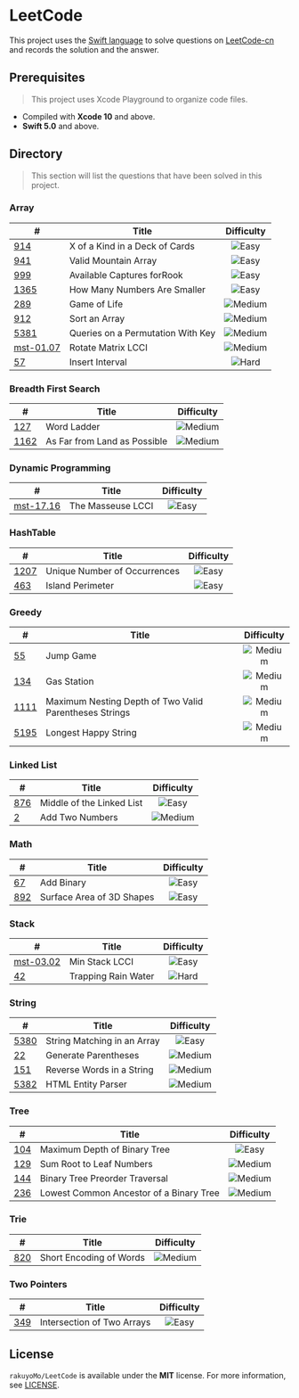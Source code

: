 # LeetCode
 
 This project uses the [Swift language](https://swift.org) to solve questions on [LeetCode-cn](https://leetcode-cn.com) and records the solution and the answer.

## Prerequisites

> This project uses Xcode Playground to organize code files.

- Compiled with **Xcode 10** and above.
- **Swift 5.0** and above.

## Directory

> This section will list the questions that have been solved in this project.

### Array

| # | Title | Difficulty |
| --- | --- | :---: |
| [914][] | X of a Kind in a Deck of Cards | ![Easy][] |
| [941][] | Valid Mountain Array | ![Easy][] |
| [999][] | Available Captures forRook | ![Easy][] |
| [1365][] | How Many Numbers Are Smaller | ![Easy][] |
| [289][] | Game of Life | ![Medium][] |
| [912][] | Sort an Array | ![Medium][] |
| [5381][] | Queries on a Permutation With Key | ![Medium][] |
| [mst-01.07][] | Rotate Matrix LCCI | ![Medium][] |
| [57][] | Insert Interval | ![Hard][] |

### Breadth First Search

| # | Title | Difficulty |
| --- | --- | :---: |
| [127][] | Word Ladder | ![Medium][] |
| [1162][] | As Far from Land as Possible | ![Medium][] |

### Dynamic Programming

| # | Title | Difficulty |
| --- | --- | :---: |
| [mst-17.16][] | The Masseuse LCCI | ![Easy][] |

### HashTable

| # | Title | Difficulty |
| --- | --- | :---: |
| [1207][] | Unique Number of Occurrences | ![Easy][] |
| [463][] | Island Perimeter | ![Easy][] |

### Greedy

| # | Title | Difficulty |
| --- | --- | :---: |
| [55][] | Jump Game | ![Medium][] |
| [134][] | Gas Station | ![Medium][] |
| [1111][] | Maximum Nesting Depth of Two Valid Parentheses Strings | ![Medium][] |
| [5195][] | Longest Happy String | ![Medium][] |

### Linked List

| # | Title | Difficulty |
| --- | --- | :---: |
| [876][] | Middle of the Linked List | ![Easy][] |
| [2][] | Add Two Numbers | ![Medium][] |

### Math

| # | Title | Difficulty |
| --- | --- | :---: |
| [67][] | Add Binary | ![Easy][] |
| [892][] | Surface Area of 3D Shapes | ![Easy][] |

### Stack

| # | Title | Difficulty |
| --- | --- | :---: |
| [mst-03.02][] | Min Stack LCCI | ![Easy][] |
| [42][] | Trapping Rain Water | ![Hard][] |

### String

| # | Title | Difficulty |
| --- | --- | :---: |
| [5380][] | String Matching in an Array | ![Easy][] |
| [22][] | Generate Parentheses | ![Medium][] |
| [151][] | Reverse Words in a String | ![Medium][] |
| [5382][] | HTML Entity Parser | ![Medium][] |

### Tree

| # | Title | Difficulty |
| --- | --- | :---: |
| [104][] | Maximum Depth of Binary Tree | ![Easy][] |
| [129][] | Sum Root to Leaf Numbers | ![Medium][] |
| [144][] | Binary Tree Preorder Traversal | ![Medium][] |
| [236][] | Lowest Common Ancestor of a Binary Tree | ![Medium][] |

### Trie

| # | Title | Difficulty |
| --- | --- | :---: |
| [820][] | Short Encoding of Words | ![Medium][] |

### Two Pointers

| # | Title | Difficulty |
| --- | --- | :---: |
| [349][] | Intersection of Two Arrays | ![Easy][] |

## License

`rakuyoMo/LeetCode` is available under the **MIT** license. For more information, see [LICENSE](https://github.com/rakuyoMo/RaLog/blob/master/LICENSE).



[Easy]: https://img.shields.io/badge/-Easy-brightgreen
[Medium]: https://img.shields.io/badge/-Medium-orange
[Hard]: https://img.shields.io/badge/-Hard-red

[2]: https://github.com/rakuyoMo/LeetCode/blob/master/Source/LinkedList.playground/Pages/m-2-Add-Two-Numbers.xcplaygroundpage/Contents.swift
[22]: https://github.com/rakuyoMo/LeetCode/blob/master/Source/String.playground/Pages/m-22-Generate-Parentheses.xcplaygroundpage/Contents.swift
[42]: https://github.com/rakuyoMo/LeetCode/blob/master/Source/Stack.playground/Pages/h-42-Trapping-Rain-Water.xcplaygroundpage/Contents.swift
[55]: https://github.com/rakuyoMo/LeetCode/blob/master/Source/Array.playground/Pages/m-55-Jump-Game.xcplaygroundpage/Contents.swift
[57]: https://github.com/rakuyoMo/LeetCode/blob/master/Source/Array.playground/Pages/h-57-Insert-Interval.xcplaygroundpage/Contents.swift
[67]: https://github.com/rakuyoMo/LeetCode/blob/master/Source/Math.playground/Pages/e-67-Add-Binary.xcplaygroundpage/Contents.swift
[104]: https://github.com/rakuyoMo/LeetCode/blob/master/Source/Tree.playground/Pages/e-104-Maximum-Depth-of-Binary-Tree.xcplaygroundpage/Contents.swift
[127]: https://github.com/rakuyoMo/LeetCode/blob/master/Source/BreadthFirstSearch.playground/Pages/m-127-Word-Ladder.xcplaygroundpage/Contents.swift
[129]: https://github.com/rakuyoMo/LeetCode/blob/master/Source/Tree.playground/Pages/m-129-Sum-Root-to-Leaf-Numbers.xcplaygroundpage/Contents.swift
[134]: https://github.com/rakuyoMo/LeetCode/blob/master/Source/Greedy.playground/Pages/m-134-Gas-Station.xcplaygroundpage/Contents.swift
[144]: https://github.com/rakuyoMo/LeetCode/blob/master/Source/Tree.playground/Pages/m-144-Binary-Tree-Preorder-Traversal.xcplaygroundpage/Contents.swift
[151]: https://github.com/rakuyoMo/LeetCode/blob/master/Source/String.playground/Pages/m-151-Reverse-Words-in-a-String.xcplaygroundpage/Contents.swift
[236]: https://github.com/rakuyoMo/LeetCode/blob/master/Source/Tree.playground/Pages/m-236-Lowest-Common-Ancestor-of-a-Binary-Tree.xcplaygroundpage/Contents.swift
[289]: https://github.com/rakuyoMo/LeetCode/blob/master/Source/Array.playground/Pages/m-289-Game-of-Life.xcplaygroundpage/Contents.swift
[349]: https://github.com/rakuyoMo/LeetCode/blob/master/Source/TwoPointers.playground/Pages/e-349-Intersection-of-Two-Arrays.xcplaygroundpage/Contents.swift
[463]: https://github.com/rakuyoMo/LeetCode/blob/master/Source/HashTable.playground/Pages/e-463-Island-Perimeter.xcplaygroundpage/Contents.swift
[820]: https://github.com/rakuyoMo/LeetCode/blob/master/Source/Trie.playground/Pages/m-820-Short-Encoding-of-Words.xcplaygroundpage/Contents.swift
[876]: https://github.com/rakuyoMo/LeetCode/blob/master/Source/LinkedList.playground/Pages/e-876-Middle-of-the-Linked-List.xcplaygroundpage/Contents.swift
[892]: https://github.com/rakuyoMo/LeetCode/blob/master/Source/Math.playground/Pages/e-892-Surface-Area-of-3D-Shapes.xcplaygroundpage/Contents.swift
[912]: https://github.com/rakuyoMo/LeetCode/blob/master/Source/Array.playground/Pages/m-912-Sort-an-Array.xcplaygroundpage/Contents.swift
[914]: https://github.com/rakuyoMo/LeetCode/blob/master/Source/Array.playground/Pages/e-914-X-of-a-Kind-in-a-Deck-of-Cards.xcplaygroundpage/Contents.swift
[941]: https://github.com/rakuyoMo/LeetCode/blob/master/Source/Array.playground/Pages/e-941-Valid-Mountain-Array.xcplaygroundpage/Contents.swift
[999]: https://github.com/rakuyoMo/LeetCode/blob/master/Source/Array.playground/Pages/e-999-Available-Captures-for-Rook.xcplaygroundpage/Contents.swift
[1111]: https://github.com/rakuyoMo/LeetCode/blob/master/Source/Greedy.playground/Pages/m-1111-Maximum-Nesting-Depth-of-Two-Valid-Parentheses-Strings.xcplaygroundpage/Contents.swift
[1162]: https://github.com/rakuyoMo/LeetCode/blob/master/Source/BreadthFirstSearch.playground/Pages/m-1162-As-Far-from-Land-as-Possible.xcplaygroundpage/Contents.swift
[1207]: https://github.com/rakuyoMo/LeetCode/blob/master/Source/HashTable.playground/Pages/e-1207-Unique-Number-of-Occurrences.xcplaygroundpage/Contents.swift
[1365]: https://github.com/rakuyoMo/LeetCode/blob/master/Source/Array.playground/Pages/e-1365-How-Many-Numbers-Are-Smaller.xcplaygroundpage/Contents.swift
[5195]: https://github.com/rakuyoMo/LeetCode/blob/master/Source/Greedy.playground/Pages/m-5195-Longest-Happy-String.xcplaygroundpage/Contents.swift
[5380]: https://github.com/rakuyoMo/LeetCode/blob/master/Source/String.playground/Pages/e-5380-String-Matching-in-an-Array.xcplaygroundpage/Contents.swift
[5381]: https://github.com/rakuyoMo/LeetCode/blob/master/Source/Array.playground/Pages/m-5381-Queries-on-a-Permutation-With-Key.xcplaygroundpage/Contents.swift
[5382]: https://github.com/rakuyoMo/LeetCode/blob/master/Source/String.playground/Pages/m-5382-HTML-Entity-Parser.xcplaygroundpage/Contents.swift


[mst-01.07]: https://github.com/rakuyoMo/LeetCode/blob/master/Source/Array.playground/Pages/m-mst-01.07-Rotate-Matrix-LCCI.xcplaygroundpage/Contents.swift
[mst-03.02]: https://github.com/rakuyoMo/LeetCode/blob/master/Source/Array.playground/Pages/e-mst-03.02-Min-Stack-LCCI.xcplaygroundpage/Contents.swift
[mst-17.16]: https://github.com/rakuyoMo/LeetCode/blob/master/Source/DynamicProgramming.playground/Pages/e-mst-17.16-The-Masseuse-LCCI.xcplaygroundpage/Contents.swift
